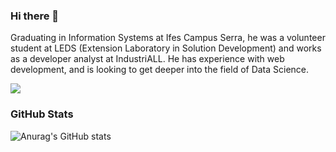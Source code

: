 ### Hi there 👋

<!--
**DaniloSI/danilosi** is a ✨ _special_ ✨ repository because its `README.md` (this file) appears on your GitHub profile.

Here are some ideas to get you started:

- 🔭 I’m currently working on ...
- 🌱 I’m currently learning ...
- 👯 I’m looking to collaborate on ...
- 🤔 I’m looking for help with ...
- 💬 Ask me about ...
- 📫 How to reach me: ...
- 😄 Pronouns: ...
- ⚡ Fun fact: ...
-->

Graduating in Information Systems at Ifes Campus Serra, he was a volunteer student at LEDS (Extension Laboratory in Solution Development) and works as a developer analyst at IndustriALL. He has experience with web development, and is looking to get deeper into the field of Data Science.

<a href="https://www.linkedin.com/in/danilo-de-oliveira-28a024b2" target="_blank"><img src="https://img.shields.io/badge/LinkedIn-0077B5?style=for-the-badge&logo=linkedin&logoColor=white" /></a>

### GitHub Stats
![Anurag's GitHub stats](https://github-readme-stats.vercel.app/api?username=danilosi&show_icons=true&theme=dracula)
<!-- [![Top Langs](https://github-readme-stats.vercel.app/api/top-langs/?username=danilosi&layout=compact&theme=dracula)](https://github.com/anuraghazra/github-readme-stats) -->
